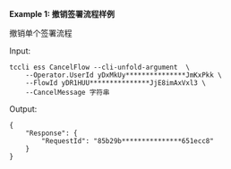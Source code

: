 **Example 1: 撤销签署流程样例**

撤销单个签署流程

Input: 

```
tccli ess CancelFlow --cli-unfold-argument  \
    --Operator.UserId yDxMkUy***************JmKxPkk \
    --FlowId yDR1HUU***************JjE8imAxVxl3 \
    --CancelMessage 字符串
```

Output: 
```
{
    "Response": {
        "RequestId": "85b29b***************651ecc8"
    }
}
```

